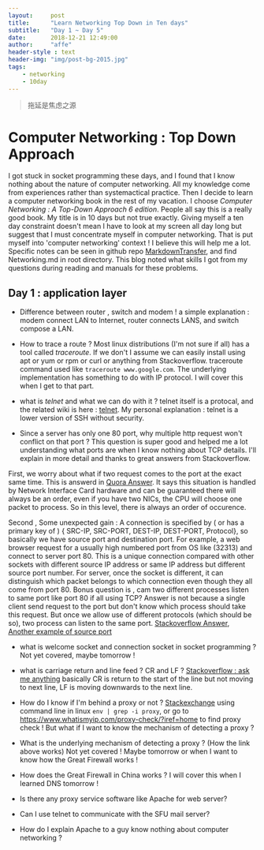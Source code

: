 ```yaml
---
layout:     post
title:      "Learn Networking Top Down in Ten days"
subtitle:   "Day 1 ~ Day 5"
date:       2018-12-21 12:49:00
author:     "affe"
header-style : text
header-img: "img/post-bg-2015.jpg"
tags:
    - networking
    - 10day
---
```


> 拖延是焦虑之源

# Computer Networking : Top Down Approach

I got  stuck in socket programming these days, and I found that I know nothing about the nature of computer networking. All my knowledge come from experiences rather than systemactical practice. Then I decide to learn a computer networking book in the rest of my vacation. I choose *Computer Networking : A Top-Down Approach 6 edition*. People all say this is a really good book. My title is in 10 days but not true exactly. Giving myself a ten day constraint doesn't mean I have to look at my screen all day long but suggest that I must concentrate myself in computer networking. That is put myself into 'computer networking' context ! I believe this will help me a lot. Specific notes can be seen in github repo [MarkdownTransfer](https://github.com/imaffe/MarkDownTransfer), and find Networking.md in root directory. This blog noted what skills I got from my questions during reading  and manuals for these problems.

## Day 1 : application layer

- Difference between router , switch and modem !
a simple explanation : modem connect LAN to Internet, router connects LANS, and switch compose a LAN.

- How to trace a route ?
Most linux distributions (I'm not sure if all) has a tool called *traceroute*. If we don't I assume we can easily install using apt or yum or rpm or curl or anything from Stackoverflow. traceroute command used like `traceroute www.google.com`. The underlying implementation has something to do with IP protocol. I will cover this when I get to that part.

- what is *telnet* and what we can do with it ?
telnet itself is a protocal, and the related wiki is here : [telnet](https://en.wikipedia.org/wiki/Telnet). My personal explanation : telnet is a lower version of SSH without security. 

- Since a server has only one 80 port, why multiple http request won't conflict on that port ?
This question is super good and helped me a lot understanding what ports are when I know nothing about TCP details. I'll explain in more detail and thanks to great answers from Stackoverflow. 

First, we worry about what if two request comes to the port at the exact same time. This is answerd in [Quora Answer](https://www.quora.com/What-happens-if-literally-two-requests-exactly-at-the-same-time-reach-a-server). It says this situation is handled by Network Interface Card hardware and can be guaranteed there will always be an order, even if you have two NICs, the CPU will choose one packet to process. So in this level, there is always an order of occurence.

Second ,  Some unexpected gain : A connection is specified by  ( or has a primary key of ) { SRC-IP, SRC-PORT, DEST-IP, DEST-PORT, Protocol}, so basically we have source port and destination port. For example, a web browser request for a usually high numbered port from OS  like (32313) and connect to server port 80. This is a unique connection compared with other sockets with different source IP address or same IP address but different source port number. For server, once the socket is different, it can distinguish which packet belongs to which connection even though they all come from port 80.  Bonus question is , cam two different processes listen to same port like port 80 if all using TCP? Answer is not because a single client send request to the port but don't know which process should take this request. But once we allow use of different protocols (which should be so), two process can listen to the same port. [Stackoverflow Answer](https://stackoverflow.com/questions/3329641/how-do-multiple-clients-connect-simultaneously-to-one-port-say-80-on-a-server), [Another example of source port](https://stackoverflow.com/questions/2957757/how-can-an-application-use-port-80-http-without-conflicting-with-browsers)

- what is welcome socket and connection socket in socket programming ?
Not yet covered, maybe tomorrow ! 

- what is carriage return and line feed ? CR and LF ?
[Stackoverflow : ask me anything](https://stackoverflow.com/questions/3091524/what-are-carriage-return-linefeed-and-form-feed) basically CR is return to the start of the line but not moving to next line, LF is moving downwards to the next line.

- How do I know if I'm behind a proxy or not ?
[Stackexchange](https://askubuntu.com/questions/276811/how-can-i-find-out-the-proxy-address-i-am-behind/276813) using command line in linux `env | grep -i proxy`, or go to   <https://www.whatismyip.com/proxy-check/?iref=home> to find proxy check ! But what if I want to know the mechanism of detecting a proxy ? 

- What is the underlying mechanism of detecting a proxy ? (How the link above works)
Not yet covered ! Maybe tomorrow or when I want to know how the Great Firewall works ! 

- How does the Great Firewall in China works ?
I will cover this when I learned DNS tomorrow !

- Is there any proxy service software like Apache for web server? 

- Can I use telnet to communicate with the SFU mail server?

- How do I explain Apache to a guy know nothing about computer networking ? 
